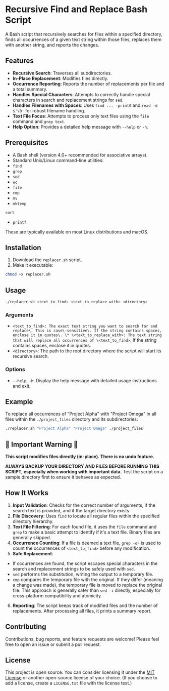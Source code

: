 # Recursive Find and Replace Bash Script

A Bash script that recursively searches for files within a specified directory, finds all occurrences of a given text string within those files, replaces them with another string, and reports the changes.

## Features

* **Recursive Search**: Traverses all subdirectories.
* **In-Place Replacement**: Modifies files directly.
* **Occurrence Reporting**: Reports the number of replacements per file and a total summary.
* **Handles Special Characters**: Attempts to correctly handle special characters in search and replacement strings for `sed`.
* **Handles Filenames with Spaces**: Uses `find ... -print0` and `read -d $'\0'` for robust filename handling.
* **Text File Focus**: Attempts to process only text files using the `file` command and `grep text`.
* **Help Option**: Provides a detailed help message with `--help` or `-h`.

## Prerequisites

* A Bash shell (version 4.0+ recommended for associative arrays).
* Standard Unix/Linux command-line utilities:
* `find`
* `grep`
* `sed`
* `wc`
* `file`
* `cmp`
* `mv`
* `mktemp`

`sort`
* `printf`

These are typically available on most Linux distributions and macOS.

## Installation

1. Download the `replacer.sh` script.
2. Make it executable:
```bash
chmod +x replacer.sh
```

## Usage

```bash
./replacer.sh <text_to_find> <text_to_replace_with> <directory>
```

### Arguments

* `<text_to_find>: The exact text string you want to search for and replace\. This is case\-sensitive\. If the string contains spaces, enclose it in quotes\. \* \<text_to_replace_with>: The text string that will replace all occurrences of \<text_to_find>`. If the string contains spaces, enclose it in quotes.
* `<directory>`: The path to the root directory where the script will start its recursive search.

### Options

* `--help`, `-h`: Display the help message with detailed usage instructions and exit.

## Example

To replace all occurrences of "Project Alpha" with "Project Omega" in all files within the `./project_files` directory and its subdirectories:

```bash
./replacer.sh "Project Alpha" "Project Omega" ./project_files
```

## 🚨 Important Warning 🚨

**This script modifies files directly (in-place). There is no undo feature.**

**ALWAYS BACKUP YOUR DIRECTORY AND FILES BEFORE RUNNING THIS SCRIPT, especially when working with important data.** Test the script on a sample directory first to ensure it behaves as expected.

## How It Works

1. **Input Validation**: Checks for the correct number of arguments, if the search text is provided, and if the target directory exists.
2. **File Discovery**: Uses `find` to locate all regular files within the specified directory hierarchy.
3. **Text File Filtering**: For each found file, it uses the `file` command and `grep` to make a basic attempt to identify if it's a text file. Binary files are generally skipped.
4. **Occurrence Counting**: If a file is deemed a text file, `grep -oF` is used to count the occurrences of `<text_to_find>` before any modification.
5. **Safe Replacement**:
* If occurrences are found, the script escapes special characters in the search and replacement strings to be safely used with `sed`.
* `sed` performs the substitution, writing the output to a temporary file.
* `cmp` compares the temporary file with the original. If they differ (meaning a change was made), the temporary file is moved to replace the original file. This approach is generally safer than `sed -i` directly, especially for cross-platform compatibility and atomicity.
6. **Reporting**: The script keeps track of modified files and the number of replacements. After processing all files, it prints a summary report.

## Contributing

Contributions, bug reports, and feature requests are welcome! Please feel free to open an issue or submit a pull request.

## License

This project is open source. You can consider licensing it under the [MIT License](LICENSE.txt) or another open-source license of your choice.
(If you choose to add a license, create a `LICENSE.txt` file with the license text.)
